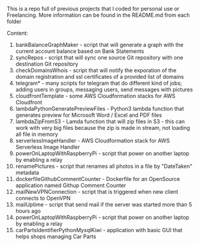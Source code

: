 This is a repo full of previous projects that I coded for personal use or Freelancing.
More information can be found in the README.md from each folder

Content:

1.  bankBalanceGraphMaker              - script that will generate a graph with the current account balance based on Bank Statements
2.  syncRepos                          - script that will sync one source Git repository with one destination Git repository
3.  checkDomainsWhois                  - script that will notify the exporation of the domain registration and ssl certificates of a provided list of domains
4.  telegram*                          - many scripts for telegram that do different kind of jobs; adding users in groups, messaging users, send messages with pictures
5.  cloudfrontTemplate                 - some AWS Cloudformation stacks for AWS Cloudfront
6.  lambdaPythonGeneratePreviewFiles   - Python3 lambda function that generates preview for Microsoft Word / Excel and PDF files
7.  lambdaZipFromS3                    - Lamda function that will zip files in S3 - this can work with very big files because the zip is made in stream, not loading all file in memory
8.  serverlessImageHandler             - AWS Cloudformation stack for AWS Serverless Image Handler
9.  powerOnLaptopWithRaspberryPi       - script that power on another laptop by enabling a relay 
10.  renamePictures                     - script that renames all photos in a file by "DateTaken" metadata
11. dockerfileGithubCommentCounter    - Dockerfile for an OpenSource application named Githup Comment Counter
12. mailNewVPNConnection               - script that is triggered when new client connects to OpenVPN
13. mailUptime                         - script that send mail if the server was started more than 5 hours ago
14. powerOnLaptopWithRaspberryPi       - script that power on another laptop by enabling a relay
15. carPartsIdentifierPythonMysqlKiwi  - application with basic GUI that helps shops managing Car Parts
